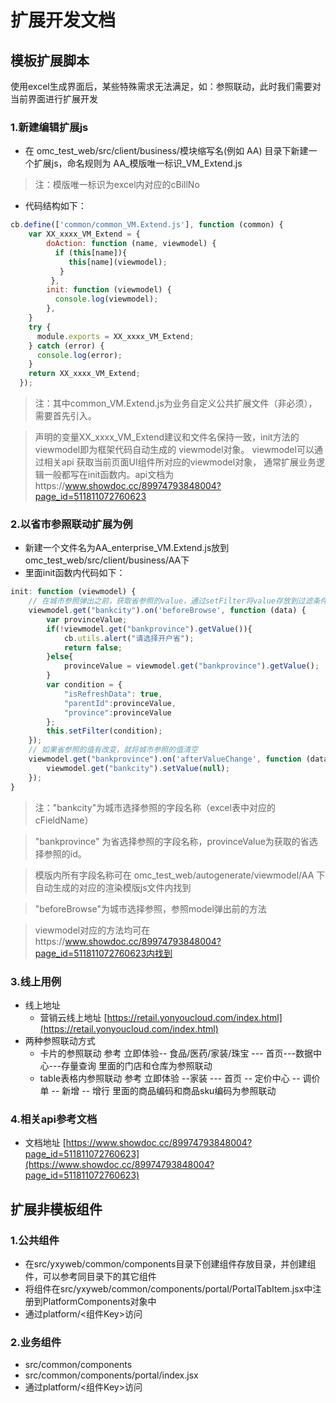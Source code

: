 <a name="01dd0cb7"></a>
# 扩展开发文档

<a name="3844f60e"></a>
## 模板扩展脚本
使用excel生成界面后，某些特殊需求无法满足，如：参照联动，此时我们需要对当前界面进行扩展开发

<a name="c2a1b3f1"></a>
### 1.新建编辑扩展js

- 在 omc_test_web/src/client/business/模块缩写名(例如 AA) 目录下新建一个扩展js，命名规则为 AA_模版唯一标识_VM_Extend.js
> 注：模版唯一标识为excel内对应的cBillNo

- 代码结构如下：
```javascript
cb.define(['common/common_VM.Extend.js'], function (common) {
  	var XX_xxxx_VM_Extend = {
        doAction: function (name, viewmodel) {
          if (this[name]){
             this[name](viewmodel);
           }
         },
        init: function (viewmodel) {
          console.log(viewmodel);
        },
  	}
  	try {
  	  module.exports = XX_xxxx_VM_Extend;
  	} catch (error) {
  	  console.log(error);
  	}
  	return XX_xxxx_VM_Extend;
  });
```
> 注：其中common_VM.Extend.js为业务自定义公共扩展文件（非必须），需要首先引入。

> 声明的变量XX_xxxx_VM_Extend建议和文件名保持一致，init方法的viewmodel即为框架代码自动生成的
viewmodel对象。
> viewmodel可以通过相关api 获取当前页面UI组件所对应的viewmodel对象， 通常扩展业务逻辑一般都写在init函数内。api文档为https://www.showdoc.cc/89974793848004?page_id=511811072760623


<a name="2d86a22f"></a>
### 2.以省市参照联动扩展为例

- 新建一个文件名为AA_enterprise_VM.Extend.js放到omc_test_web/src/client/business/AA下
- 里面init函数内代码如下：
```javascript
init: function (viewmodel) {
    // 在城市参照弹出之前，获取省参照的value，通过setFilter将value存放到过滤条件中（在城市参照获取城市列表时，会通过getFilter()获取value，作为过滤参数传到服务端）
    viewmodel.get("bankcity").on('beforeBrowse', function (data) {
        var provinceValue;
        if(!viewmodel.get("bankprovince").getValue()){
            cb.utils.alert("请选择开户省");
            return false;
        }else{
          	provinceValue = viewmodel.get("bankprovince").getValue();
        }
        var condition = {
            "isRefreshData": true,
            "parentId":provinceValue,
            "province":provinceValue
        };
        this.setFilter(condition);
    });
    // 如果省参照的值有改变，就将城市参照的值清空
    viewmodel.get("bankprovince").on('afterValueChange', function (data) {
      	viewmodel.get("bankcity").setValue(null);
    });
}
```
> 注："bankcity"为城市选择参照的字段名称（excel表中对应的cFieldName）

> "bankprovince" 为省选择参照的字段名称，provinceValue为获取的省选择参照的id。

> 模版内所有字段名称可在 omc_test_web/autogenerate/viewmodel/AA 下自动生成的对应的渲染模版js文件内找到

> "beforeBrowse"为城市选择参照，参照model弹出前的方法

> viewmodel对应的方法均可在https://www.showdoc.cc/89974793848004?page_id=511811072760623内找到


<a name="c33ac4ef"></a>
### 3.线上用例

- 线上地址
  - 营销云线上地址 [https://retail.yonyoucloud.com/index.html](https://retail.yonyoucloud.com/index.html)
- 两种参照联动方式
  - 卡片的参照联动 参考  立即体验-- 食品/医药/家装/珠宝 --- 首页---数据中心---存量查询  里面的门店和仓库为参照联动
  - table表格内参照联动 参考 立即体验 --家装 --- 首页 -- 定价中心 -- 调价单 -- 新增 -- 增行 里面的商品编码和商品sku编码为参照联动

<a name="812b1a34"></a>
### 4.相关api参考文档

- 文档地址  [https://www.showdoc.cc/89974793848004?page_id=511811072760623](https://www.showdoc.cc/89974793848004?page_id=511811072760623)

<a name="04f10612"></a>
## 扩展非模板组件
<a name="e13ef20e"></a>
### 1.公共组件

- 在src/yxyweb/common/components目录下创建组件存放目录，并创建组件，可以参考同目录下的其它组件
- 将组件在src/yxyweb/common/components/portal/PortalTabItem.jsx中注册到PlatformComponents对象中
- 通过platform/<组件Key>访问
<a name="470d7330"></a>
### 2.业务组件

- src/common/components
- src/common/components/portal/index.jsx
- 通过platform/<组件Key>访问